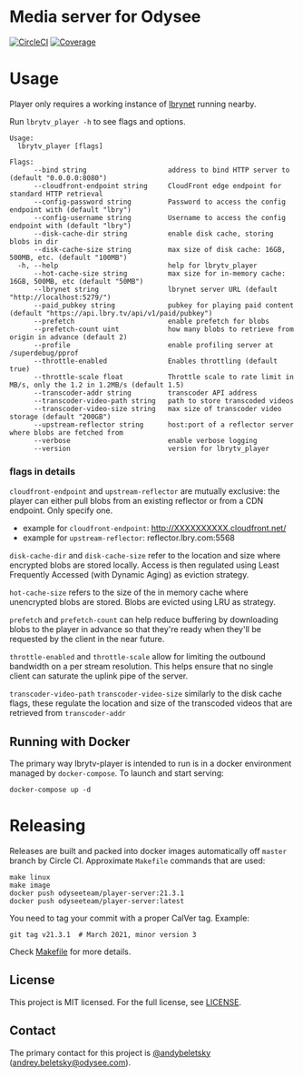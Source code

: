 # Media server for Odysee

[![CircleCI](https://img.shields.io/circleci/project/github/lbryio/lbrytv-player/master.svg)](https://circleci.com/gh/lbryio/lbrytv-player/tree/master) [![Coverage](https://img.shields.io/coveralls/github/lbryio/lbrytv-player.svg)](https://coveralls.io/github/lbryio/lbrytv-player)


# Usage

Player only requires a working instance of [lbrynet](https://github.com/lbryio/lbry) running nearby.

Run `lbrytv_player -h` to see flags and options.
```
Usage:
  lbrytv_player [flags]

Flags:
      --bind string                    address to bind HTTP server to (default "0.0.0.0:8080")
      --cloudfront-endpoint string     CloudFront edge endpoint for standard HTTP retrieval
      --config-password string         Password to access the config endpoint with (default "lbry")
      --config-username string         Username to access the config endpoint with (default "lbry")
      --disk-cache-dir string          enable disk cache, storing blobs in dir
      --disk-cache-size string         max size of disk cache: 16GB, 500MB, etc. (default "100MB")
  -h, --help                           help for lbrytv_player
      --hot-cache-size string          max size for in-memory cache: 16GB, 500MB, etc (default "50MB")
      --lbrynet string                 lbrynet server URL (default "http://localhost:5279/")
      --paid_pubkey string             pubkey for playing paid content (default "https://api.lbry.tv/api/v1/paid/pubkey")
      --prefetch                       enable prefetch for blobs
      --prefetch-count uint            how many blobs to retrieve from origin in advance (default 2)
      --profile                        enable profiling server at /superdebug/pprof
      --throttle-enabled               Enables throttling (default true)
      --throttle-scale float           Throttle scale to rate limit in MB/s, only the 1.2 in 1.2MB/s (default 1.5)
      --transcoder-addr string         transcoder API address
      --transcoder-video-path string   path to store transcoded videos
      --transcoder-video-size string   max size of transcoder video storage (default "200GB")
      --upstream-reflector string      host:port of a reflector server where blobs are fetched from
      --verbose                        enable verbose logging
      --version                        version for lbrytv_player
```

### flags in details

`cloudfront-endpoint` and `upstream-reflector` are mutually exclusive: the player can either pull blobs from an existing reflector or from a CDN endpoint. Only specify one.

- example for `cloudfront-endpoint`: http://XXXXXXXXXX.cloudfront.net/
- example for `upstream-reflector`: reflector.lbry.com:5568

`disk-cache-dir` and `disk-cache-size` refer to the location and size where encrypted blobs are stored locally. Access is then regulated using Least Frequently Accessed (with Dynamic Aging) as eviction strategy.

`hot-cache-size` refers to the size of the in memory cache where unencrypted blobs are stored. Blobs are evicted using LRU as strategy.

`prefetch` and `prefetch-count` can help reduce buffering by downloading blobs to the player in advance so that they're ready when they'll be requested by the client in the near future.

`throttle-enabled` and `throttle-scale` allow for limiting the outbound bandwidth on a per stream resolution. This helps ensure that no single client can saturate the uplink pipe of the server.

`transcoder-video-path` `transcoder-video-size` similarly to the disk cache flags, these regulate the location and size of the transcoded videos that are retrieved from `transcoder-addr`

## Running with Docker

The primary way lbrytv-player is intended to run is in a docker environment managed by `docker-compose`. To launch and start serving:

```
docker-compose up -d
```

# Releasing

Releases are built and packed into docker images automatically off `master` branch by Circle CI. Approximate `Makefile` commands that are used:

```
make linux
make image
docker push odyseeteam/player-server:21.3.1
docker push odyseeteam/player-server:latest
```

You need to tag your commit with a proper CalVer tag. Example:

```
git tag v21.3.1  # March 2021, minor version 3
```

Check [Makefile](./Makefile) for more details.

## License

This project is MIT licensed. For the full license, see [LICENSE](LICENSE).

## Contact

The primary contact for this project is [@andybeletsky](https://github.com/andybeletsky) (andrey.beletsky@odysee.com).
